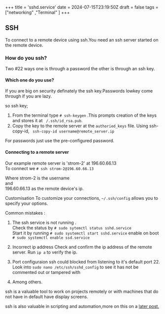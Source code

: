 +++
title = 'sshd.service'
date = 2024-07-15T23:19:50Z
draft = false
tags = ["networking" ,"Terminal" ]
+++
## SSH
To connect to a remote device using ssh.You need an ssh server started on the remote device.  

###  How do you ssh?

Two #22 ways one is through a password the other is through an ssh key.

####  Which one do you use?
If you are big on security definately the ssh key.Passwords lowkey come through if you are lazy.

so ssh key;
1. From the terminal type ``` # ssh-keygen ``` .This prompts creation of the keys and stores it at ``` 
/.ssh/id_rsa.pub ```.
2. Copy the key to the remote server at the ``` authoried_keys ``` file. Using ssh-copy-id, ``` ssh-copy-id username@remote_server.ip```

For passwords just use the pre-configured password.

#### Connecting to a remote server
Our example remote server is  'strom-2' at 196.60.66.13  
To connect we ```# ssh strom-2@196.60.66.13 ```

Where strom-2 is the username  
and   
196.60.66.13 as the remote device's ip.

Customisation
To customize your connections, ```~/.ssh/config``` allows you to specify your options.

Common mistakes : 

1. The ssh service is not running .  
Check the status by ``` # sudo sytemctl status sshd.service ```  
Start it by running ``` # sudo systemctl start sshd.service ```
enable on boot ``` # sudo systemctl enable ssd.service ```  

2. Incorrect ip address
Check and confirm the ip address of the remote server.
Run ``` ip a ``` to verify the ip.  

3. Port configuraion
ssh could blocked from listening to it's default port 22. 
Look into ``` sudo nano /etc/ssh/sshd_config ``` to see it has not be commented out or tampered with 

4. Among others.

ssh is a valuable tool to work on projects remotely or with machines that do not have in default have display screens.

ssh is also valuable in scripting and automation,more on this on a [ later post.](https://onewaykaranja.github.io/)
